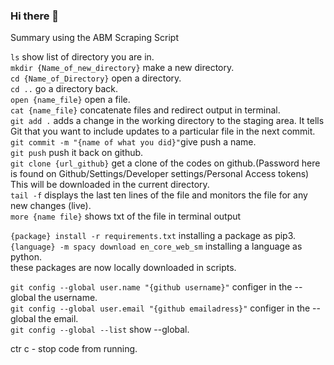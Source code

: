 ### Hi there 👋

Summary using the ABM Scraping Script

`ls` show list of directory you are in.   
`mkdir {Name_of_new_directory}` make a new directory.   
`cd {Name_of_Directory}` open a directory.     
`cd ..` go a directory back.    
`open {name_file}` open a file.   
`cat {name_file}` concatenate files and redirect output in terminal.  
`git add .` adds a change in the working directory to the staging area. It tells Git that you want to include updates to a particular file in the next commit.   
`git commit -m "{name of what you did}"`give push a name.     
`git push` push it back on github.  
`git clone {url_github}` get a clone of the codes on github.(Password here is found on Github/Settings/Developer settings/Personal Access tokens) This will be downloaded in the current directory.  
`tail -f` displays the last ten lines of the file and monitors the file for any new changes (live).  
`more {name file}` shows txt of the file in terminal output

`{package} install -r requirements.txt` installing a package as pip3.   
`{language} -m spacy download en_core_web_sm` installing a language as python.  
these packages are now locally downloaded in scripts.   

`git config --global user.name "{github username}"` configer in the --global the username.  
`git config --global user.email "{github emailadress}"` configer in the --global the email.  
`git config --global --list` show --global.  

ctr c - stop code from running.  



